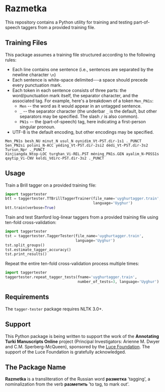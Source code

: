 # Razmetka 

This repository contains a Python utility for training and testing
part-of-speech taggers from a provided training file.

## Training Files

This package assumes a training file structured according to the following
rules:

* Each line contains one sentence (i.e., sentences are separated by the
    newline character `\n`)
* Each sentence is white-space delimited---a space should precede every
    punctuation mark.
* Each token in each sentence consists of three parts: the word/punctuation
    mark itself, the separator character, and the associated tag. For example,
    here's a breakdown of a token `Men_PN1s`:
  * `Men` -- the word as it would appear in an untagged sentence.
  * `_` -- the separator character (the underbar `_` is the default, but
      other separators may be specified. The slash `/` is also common).
  * `PN1s` -- the (part-of-speech) tag, here indicating a first-person singular
      pronoun.
* UTF-8 is the default encoding, but other encodings may be specified.

```
Men_PN1s besh_NU minut_N usul_N oynidim_Vt-PST.dir-1s1 ._PUNCT
Sen_PN2si poluni_N-ACC yéding_Vt-PST.dir-2si2 dédi_Vt-PST.dir-3s2 Tursun_Npr ._PUNCT
Xinjiangda_Ntop-LOC turghan_Vi-REL.PST méning_PN1s.GEN ayalim_N-POSS1s qaytip_Vi-CNV keldi_Vdirc-PST.dir-3s2 ._PUNCT
```

## Usage

Train a Brill tagger on a provided training file:

```Python
import taggertester
btt = taggertester.TTBrillTaggerTrainer(file_name='uyghurtagger.train',
                                        language='Uyghur')
btt.train(verbose=True)
```

Train and test Stanford log-linear taggers from a provided training file
using ten-fold cross-validation:

```Python
import taggertester
tst = taggertester.TaggerTester(file_name='uyghurtagger.train',
                                language='Uyghur')
tst.split_groups()
tst.estimate_tagger_accuracy()
tst.print_results()
```

Repeat the entire ten-fold cross-validation process multiple times:

```Python
import taggertester
taggertester.repeat_tagger_tests(fname='uyghurtagger.train',
                                 number_of_tests=3, language='Uyghur')
```

## Requirements

The `tagger-tester` package requires NLTK 3.0+.

## Support
This Python package is being written to support the work of the **Annotating
Turki Manuscripts Online** project (Principal Investigators: Arienne M. Dwyer
and C.M. Sperberg-McQueen), sponsored by the
[Luce Foundation](http://www.hluce.org). The support of the Luce Foundation
is gratefully acknowledged.

## The Package Name
**Razmetka** is a transliteration of the Russian word **разметка** 'tagging',
a nominalization from the verb **разметить** 'to tag, to mark out'.
